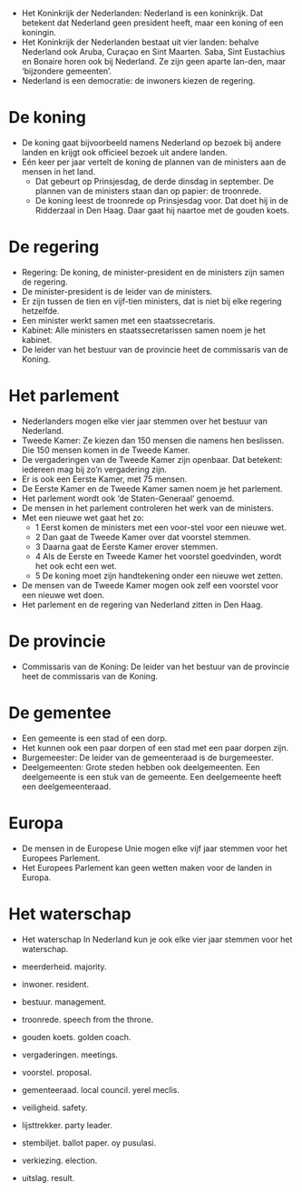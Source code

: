 - Het Koninkrijk der Nederlanden: Nederland is een koninkrijk. Dat betekent dat Nederland geen president heeft, maar een koning of een koningin.
- Het Koninkrijk der Nederlanden bestaat uit vier landen: behalve Nederland ook Aruba, Curaçao en Sint Maarten. Saba, Sint Eustachius en Bonaire horen ook bij Nederland. Ze zijn geen aparte lan-den, maar ‘bijzondere gemeenten’.
- Nederland is een democratie: de inwoners kiezen de regering.

# De koning
- De koning gaat bijvoorbeeld namens Nederland op bezoek bij andere landen en krijgt ook officieel bezoek uit andere landen.
- Eén keer per jaar vertelt de koning de plannen van de ministers aan de mensen in het land.
  - Dat gebeurt op Prinsjesdag, de derde dinsdag in september. De plannen van de ministers staan dan op papier: de troonrede.
  - De koning leest de troonrede op Prinsjesdag voor. Dat doet hij in de Ridderzaal in Den Haag. Daar gaat hij naartoe met de gouden koets.

# De regering
- Regering: De koning, de minister-president en de ministers zijn samen de regering.
- De minister-president is de leider van de ministers.
- Er zijn tussen de tien en vijf-tien ministers, dat is niet bij elke regering hetzelfde.
- Een minister werkt samen met een staatssecretaris.
- Kabinet: Alle ministers en staatssecretarissen samen noem je het kabinet.
- De leider van het bestuur van de provincie heet de commissaris van de Koning.

# Het parlement
- Nederlanders mogen elke vier jaar stemmen over het bestuur van Nederland.
- Tweede Kamer: Ze kiezen dan 150 mensen die namens hen beslissen. Die 150 mensen komen in de Tweede Kamer.
- De vergaderingen van de Tweede Kamer zijn openbaar. Dat betekent: iedereen mag bij zo’n vergadering zijn.
- Er is ook een Eerste Kamer, met 75 mensen.
- De Eerste Kamer en de Tweede Kamer samen noem je het parlement.
- Het parlement wordt ook ‘de Staten-Generaal’ genoemd.
- De mensen in het parlement controleren het werk van de ministers.
- Met een nieuwe wet gaat het zo:
  - 1 Eerst komen de ministers met een voor-stel voor een nieuwe wet.
  - 2 Dan gaat de Tweede Kamer over dat voorstel stemmen.
  - 3 Daarna gaat de Eerste Kamer erover stemmen.
  - 4 Als de Eerste en Tweede Kamer het voorstel goedvinden, wordt het ook echt een wet.
  - 5 De koning moet zijn handtekening onder een nieuwe wet zetten.
- De mensen van de Tweede Kamer mogen ook zelf een voorstel voor een nieuwe wet doen.
- Het parlement en de regering van Nederland zitten in Den Haag.

# De provincie
- Commissaris van de Koning: De leider van het bestuur van de provincie heet de commissaris van de Koning.

# De gementee
- Een gemeente is een stad of een dorp.
- Het kunnen ook een paar dorpen of een stad met een paar dorpen zijn.
- Burgemeester: De leider van de gemeenteraad is de burgemeester.
- Deelgemeenten: Grote steden hebben ook deelgemeenten. Een deelgemeente is een stuk van de gemeente. Een deelgemeente heeft een deelgemeenteraad.

# Europa
- De mensen in de Europese Unie mogen elke vijf jaar stemmen voor het Europees Parlement.
- Het Europees Parlement kan geen wetten maken voor de landen in Europa.

# Het waterschap
- Het waterschap In Nederland kun je ook elke vier jaar stemmen voor het waterschap.

- meerderheid. majority.
- inwoner. resident.
- bestuur. management.
- troonrede. speech from the throne.
- gouden koets. golden coach.
- vergaderingen. meetings.
- voorstel. proposal.
- gementeeraad. local council. yerel meclis.
- veiligheid. safety.
- lijsttrekker. party leader.
- stembiljet. ballot paper. oy pusulasi.
- verkiezing. election.
- uitslag. result.
